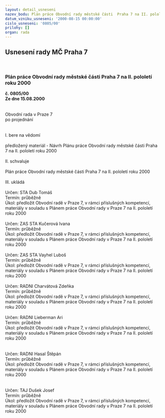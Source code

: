 ```yaml
---
layout: detail_usneseni
nazev_bodu: Plán práce Obvodní rady městské části  Praha 7 na II. pololetí roku 2000
datum_vzniku_usneseni: '2000-08-15 00:00:00'
cislo_usneseni: '0805/00'
prilohy: []
organ: rada
---
```

<div id="ucUsn_pList" class="usn">
	<span><h2>Usnesení rady MČ Praha 7 </h2>
<br></span><div class="standBody">
<span><h3>Plán práce Obvodní rady městské části  Praha 7 na II. pololetí roku 2000</h3></span><div class="center">
		<strong>č. 0805/00</strong><br>
	</div>
<div class="center">
		<strong>Ze dne 15.08.2000</strong><br><br>
	</div>     <br>Obvodní rada v Praze 7<br>po projednání<br><br><br>I.	bere na vědomí<br><br> předložený materiál  - Návrh Plánu práce Obvodní rady městské části Praha 7 na II. pololetí roku 2000<br><br>II.	schvaluje <br><br>Plán práce Obvodní rady městské části Praha 7 na II. pololetí roku 2000<br><br>III.	ukládá <br><br> Určen:	     	STA Dub Tomáš<br>Termín: průběžně<br>Úkol:	předložit Obvodní radě v Praze 7, v rámci příslušných kompetencí, materiály v souladu s Plánem práce Obvodní rady v Praze 7 na II. pololetí roku 2000<br> <br> Určen:	     	ZAS STA Kučerová Ivana<br>Termín: průběžně<br>Úkol:	předložit Obvodní radě v Praze 7, v rámci příslušných kompetencí, materiály v souladu s Plánem práce Obvodní rady v Praze 7 na II. pololetí roku 2000<br> <br> Určen:	     	ZAS STA Vayhel Luboš<br>Termín: průběžně<br>Úkol:	předložit Obvodní radě v Praze 7, v rámci příslušných kompetencí, materiály v souladu s Plánem práce Obvodní rady v Praze 7 na II. pololetí roku 2000<br> <br> Určen:	     	RADNI Charvátová Zdeňka<br>Termín: průběžně<br>Úkol:	předložit Obvodní radě v Praze 7, v rámci příslušných kompetencí, materiály v souladu s Plánem práce Obvodní rady v Praze 7 na II. pololetí roku 2000<br> <br> Určen:	     	RADNI Lieberman Ari<br>Termín: průběžně<br>Úkol:	předložit Obvodní radě v Praze 7, v rámci příslušných kompetencí, materiály v souladu s Plánem práce Obvodní rady v Praze 7 na II. pololetí roku 2000<br> <br><br> Určen:	     	RADNI Hasal Štěpán<br>Termín: průběžně<br>Úkol:	předložit Obvodní radě v Praze 7, v rámci příslušných kompetencí, materiály v souladu s Plánem práce Obvodní rady v Praze 7 na II. pololetí roku 2000<br> <br><br> Určen:	     	TAJ Dušek Josef<br>Termín: průběžně<br>Úkol:	předložit Obvodní radě v Praze 7, v rámci příslušných kompetencí, materiály v souladu s Plánem práce Obvodní rady v Praze 7 na II. pololetí roku 2000<br>  <br>
</div>
</div>